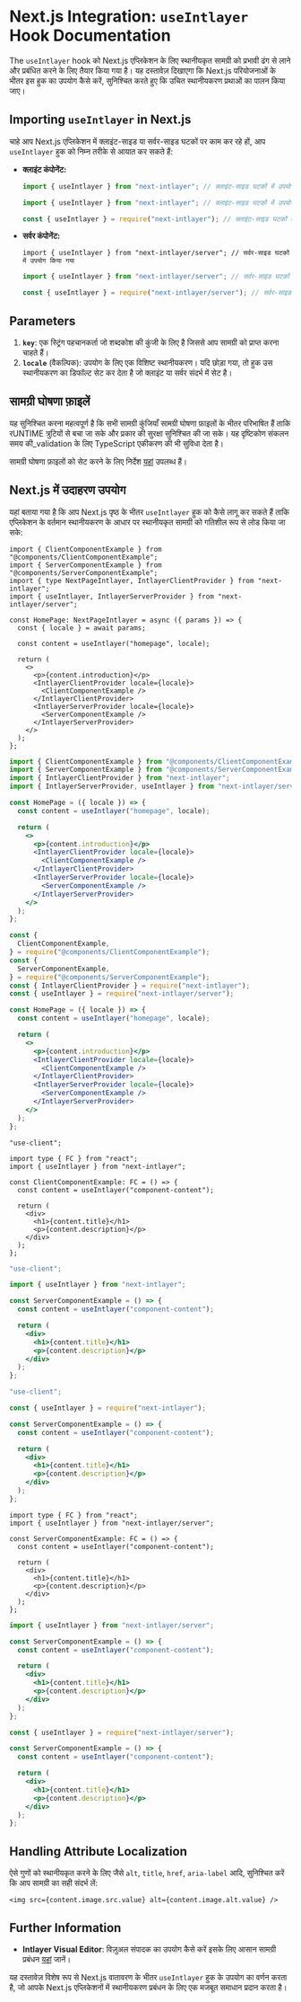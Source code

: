 # Next.js Integration: `useIntlayer` Hook Documentation

The `useIntlayer` hook को Next.js एप्लिकेशन के लिए स्थानीयकृत सामग्री को प्रभावी ढंग से लाने और प्रबंधित करने के लिए तैयार किया गया है। यह दस्तावेज़ दिखाएगा कि Next.js परियोजनाओं के भीतर इस हुक का उपयोग कैसे करें, सुनिश्चित करते हुए कि उचित स्थानीयकरण प्रथाओं का पालन किया जाए।

## Importing `useIntlayer` in Next.js

चाहे आप Next.js एप्लिकेशन में क्लाइंट-साइड या सर्वर-साइड घटकों पर काम कर रहे हों, आप `useIntlayer` हुक को निम्न तरीके से आयात कर सकते हैं:

- **क्लाइंट कंपोनेंट:**

  ```typescript codeFormat="typescript"
  import { useIntlayer } from "next-intlayer"; // क्लाइंट-साइड घटकों में उपयोग किया गया
  ```

  ```javascript codeFormat="esm"
  import { useIntlayer } from "next-intlayer"; // क्लाइंट-साइड घटकों में उपयोग किया गया
  ```

  ```javascript codeFormat="commonjs"
  const { useIntlayer } = require("next-intlayer"); // क्लाइंट-साइड घटकों में उपयोग किया गया
  ```

- **सर्वर कंपोनेंट:**

  ```tsx codeFormat="typescript"
  import { useIntlayer } from "next-intlayer/server"; // सर्वर-साइड घटकों में उपयोग किया गया
  ```

  ```javascript codeFormat="esm"
  import { useIntlayer } from "next-intlayer/server"; // सर्वर-साइड घटकों में उपयोग किया गया
  ```

  ```javascript codeFormat="commonjs"
  const { useIntlayer } = require("next-intlayer/server"); // सर्वर-साइड घटकों में उपयोग किया गया
  ```

## Parameters

1. **`key`**: एक स्ट्रिंग पहचानकर्ता जो शब्दकोश की कुंजी के लिए है जिससे आप सामग्री को प्राप्त करना चाहते हैं।
2. **`locale`** (वैकल्पिक): उपयोग के लिए एक विशिष्ट स्थानीयकरण। यदि छोड़ा गया, तो हुक उस स्थानीयकरण का डिफॉल्ट सेट कर देता है जो क्लाइंट या सर्वर संदर्भ में सेट है।

## सामग्री घोषणा फ़ाइलें

यह सुनिश्चित करना महत्वपूर्ण है कि सभी सामग्री कुंजियाँ सामग्री घोषणा फ़ाइलों के भीतर परिभाषित हैं ताकि रUNTIME त्रुटियों से बचा जा सके और प्रकार की सुरक्षा सुनिश्चित की जा सके। यह दृष्टिकोण संकलन समय की_validation के लिए TypeScript एकीकरण की भी सुविधा देता है।

सामग्री घोषणा फ़ाइलों को सेट करने के लिए निर्देश [यहां](https://github.com/aymericzip/intlayer/blob/main/docs/hi/dictionary/get_started.md) उपलब्ध हैं।

## Next.js में उदाहरण उपयोग

यहां बताया गया है कि आप Next.js पृष्ठ के भीतर `useIntlayer` हुक को कैसे लागू कर सकते हैं ताकि एप्लिकेशन के वर्तमान स्थानीयकरण के आधार पर स्थानीयकृत सामग्री को गतिशील रूप से लोड किया जा सके:

```tsx fileName="src/pages/[locale]/index.tsx" codeFormat="typescript"
import { ClientComponentExample } from "@components/ClientComponentExample";
import { ServerComponentExample } from "@components/ServerComponentExample";
import { type NextPageIntlayer, IntlayerClientProvider } from "next-intlayer";
import { useIntlayer, IntlayerServerProvider } from "next-intlayer/server";

const HomePage: NextPageIntlayer = async ({ params }) => {
  const { locale } = await params;

  const content = useIntlayer("homepage", locale);

  return (
    <>
      <p>{content.introduction}</p>
      <IntlayerClientProvider locale={locale}>
        <ClientComponentExample />
      </IntlayerClientProvider>
      <IntlayerServerProvider locale={locale}>
        <ServerComponentExample />
      </IntlayerServerProvider>
    </>
  );
};
```

```jsx fileName="src/pages/[locale]/index.csx" codeFormat="esm"
import { ClientComponentExample } from "@components/ClientComponentExample";
import { ServerComponentExample } from "@components/ServerComponentExample";
import { IntlayerClientProvider } from "next-intlayer";
import { IntlayerServerProvider, useIntlayer } from "next-intlayer/server";

const HomePage = ({ locale }) => {
  const content = useIntlayer("homepage", locale);

  return (
    <>
      <p>{content.introduction}</p>
      <IntlayerClientProvider locale={locale}>
        <ClientComponentExample />
      </IntlayerClientProvider>
      <IntlayerServerProvider locale={locale}>
        <ServerComponentExample />
      </IntlayerServerProvider>
    </>
  );
};
```

```jsx fileName="src/components/ClientComponentExample.csx" codeFormat="commonjs"
const {
  ClientComponentExample,
} = require("@components/ClientComponentExample");
const {
  ServerComponentExample,
} = require("@components/ServerComponentExample");
const { IntlayerClientProvider } = require("next-intlayer");
const { useIntlayer } = require("next-intlayer/server");

const HomePage = ({ locale }) => {
  const content = useIntlayer("homepage", locale);

  return (
    <>
      <p>{content.introduction}</p>
      <IntlayerClientProvider locale={locale}>
        <ClientComponentExample />
      </IntlayerClientProvider>
      <IntlayerServerProvider locale={locale}>
        <ServerComponentExample />
      </IntlayerServerProvider>
    </>
  );
};
```

```tsx fileName="src/components/ClientComponentExample.tsx" codeFormat="typescript"
"use-client";

import type { FC } from "react";
import { useIntlayer } from "next-intlayer";

const ClientComponentExample: FC = () => {
  const content = useIntlayer("component-content");

  return (
    <div>
      <h1>{content.title}</h1>
      <p>{content.description}</p>
    </div>
  );
};
```

```jsx fileName="src/components/ClientComponentExample.msx" codeFormat="esm"
"use-client";

import { useIntlayer } from "next-intlayer";

const ServerComponentExample = () => {
  const content = useIntlayer("component-content");

  return (
    <div>
      <h1>{content.title}</h1>
      <p>{content.description}</p>
    </div>
  );
};
```

```jsx fileName="src/components/ClientComponentExample.csx" codeFormat="commonjs"
"use-client";

const { useIntlayer } = require("next-intlayer");

const ServerComponentExample = () => {
  const content = useIntlayer("component-content");

  return (
    <div>
      <h1>{content.title}</h1>
      <p>{content.description}</p>
    </div>
  );
};
```

```tsx fileName="src/components/ServerComponentExample.tsx" codeFormat="typescript"
import type { FC } from "react";
import { useIntlayer } from "next-intlayer/server";

const ServerComponentExample: FC = () => {
  const content = useIntlayer("component-content");

  return (
    <div>
      <h1>{content.title}</h1>
      <p>{content.description}</p>
    </div>
  );
};
```

```jsx fileName="src/components/ServerComponentExample.mjx" codeFormat="esm"
import { useIntlayer } from "next-intlayer/server";

const ServerComponentExample = () => {
  const content = useIntlayer("component-content");

  return (
    <div>
      <h1>{content.title}</h1>
      <p>{content.description}</p>
    </div>
  );
};
```

```jsx fileName="src/components/ServerComponentExample.csx" codeFormat="commonjs"
const { useIntlayer } = require("next-intlayer/server");

const ServerComponentExample = () => {
  const content = useIntlayer("component-content");

  return (
    <div>
      <h1>{content.title}</h1>
      <p>{content.description}</p>
    </div>
  );
};
```

## Handling Attribute Localization

ऐसे गुणों को स्थानीयकृत करने के लिए जैसे `alt`, `title`, `href`, `aria-label` आदि, सुनिश्चित करें कि आप सामग्री का सही संदर्भ लें:

```tsx
<img src={content.image.src.value} alt={content.image.alt.value} />
```

## Further Information

- **Intlayer Visual Editor**: विज़ुअल संपादक का उपयोग कैसे करें इसके लिए आसान सामग्री प्रबंधन [यहां](https://github.com/aymericzip/intlayer/blob/main/docs/hi/intlayer_editor.md) जानें।

यह दस्तावेज़ विशेष रूप से Next.js वातावरण के भीतर `useIntlayer` हुक के उपयोग का वर्णन करता है, जो आपके Next.js एप्लिकेशनों में स्थानीयकरण प्रबंधन के लिए एक मजबूत समाधान प्रदान करता है।
